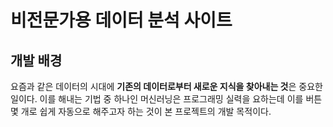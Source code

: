 # 비전문가용 데이터 분석 사이트

## 개발 배경
요즘과 같은 데이터의 시대에 **기존의 데이터로부터 새로운 지식을 찾아내는 것**은 중요한 일이다.
이를 해내는 기법 중 하나인 머신러닝은 프로그래밍 실력을 요하는데 이를 버튼 몇 개로 쉽게
자동으로 해주고자 하는 것이 본 프로젝트의 개발 목적이다.